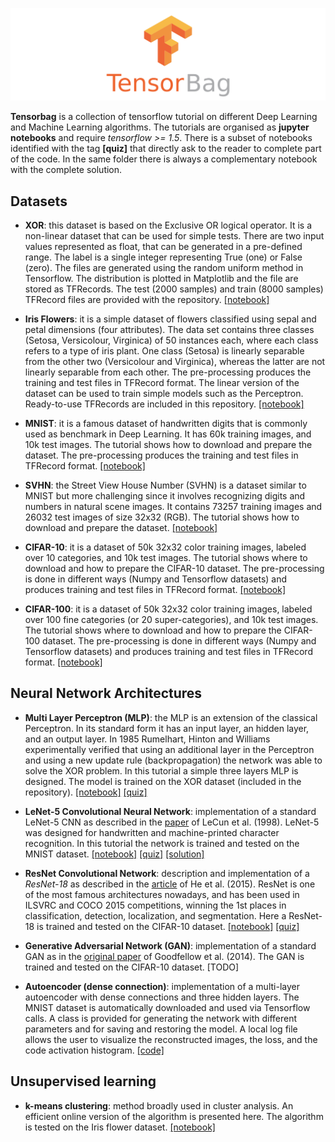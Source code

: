 
<p align="center">
<img src="./etc/img/logo.png" width="800">
</p>

**Tensorbag** is a collection of tensorflow tutorial on different Deep Learning and Machine Learning algorithms. The tutorials are organised as **jupyter notebooks** and require *tensorflow >= 1.5*. There is a subset of notebooks identified with the tag **[quiz]** that directly ask to the reader to complete part of the code. In the same folder there is always a complementary notebook with the complete solution.

Datasets
---------

- **XOR**: this dataset is based on the Exclusive OR logical operator. It is a non-linear dataset that can be used for simple tests. There are two input values represented as float, that can be generated in a pre-defined range. The label is a single integer representing True (one) or False (zero). The files are generated using the random uniform method in Tensorflow. The distribution is plotted in Matplotlib and the file are stored as TFRecords. The test (2000 samples) and train (8000 samples) TFRecord files are provided with the repository. [[notebook]](./xor/xor.ipynb)

- **Iris Flowers**: it is a simple dataset of flowers classified using sepal and petal dimensions (four attributes). The data set contains three classes (Setosa, Versicolour, Virginica) of 50 instances each, where each class refers to a type of iris plant. One class (Setosa) is linearly separable from the other two (Versicolour and Virginica), whereas the latter are not linearly separable from each other. The pre-processing produces the training and test files in TFRecord format. The linear version of the dataset can be used to train simple models such as the Perceptron. Ready-to-use TFRecords are included in this repository. [[notebook]](./iris/iris.ipynb)

- **MNIST**: it is a famous dataset of handwritten digits that is commonly used as benchmark in Deep Learning. It has 60k training images, and 10k test images. The tutorial shows how to download and prepare the dataset. The pre-processing produces the training and test files in TFRecord format. [[notebook]](./mnist/mnist.ipynb)

- **SVHN**: the Street View House Number (SVHN) is a dataset similar to MNIST but more challenging since it involves recognizing digits and numbers in natural scene images. It contains 73257 training images and 26032 test images of size 32x32 (RGB). The tutorial shows how to download and prepare the dataset. [[notebook]](./svhn/svhn.ipynb)

- **CIFAR-10**: it is a dataset of 50k 32x32 color training images, labeled over 10 categories, and 10k test images. The tutorial shows where to download and how to prepare the CIFAR-10 dataset. The pre-processing is done in different ways (Numpy and Tensorflow datasets) and produces training and test files in TFRecord format. [[notebook]](./cifar10/cifar10.ipynb)

- **CIFAR-100**: it is a dataset of 50k 32x32 color training images, labeled over 100 fine categories (or 20 super-categories), and 10k test images. The tutorial shows where to download and how to prepare the CIFAR-100 dataset. The pre-processing is done in different ways (Numpy and Tensorflow datasets) and produces training and test files in TFRecord format. [[notebook]](./cifar100/cifar100.ipynb)

Neural Network Architectures
-----------------------------

- **Multi Layer Perceptron (MLP)**: the MLP is an extension of the classical Perceptron. In its standard form it has an input layer, an hidden layer, and an output layer. In 1985 Rumelhart, Hinton and Williams experimentally verified that using an additional layer in the Perceptron and using a new update rule (backpropagation) the network was able to solve the XOR problem. In this tutorial a simple three layers MLP is designed. The model is trained on the XOR dataset (included in the repository). [[notebook]](./mlp/mlp.ipynb) [[quiz]](./mlp/mlp_quiz.ipynb)

- **LeNet-5 Convolutional Neural Network**: implementation of a standard LeNet-5 CNN as described in the [paper](http://www.dengfanxin.cn/wp-content/uploads/2016/03/1998Lecun.pdf) of LeCun et al. (1998). LeNet-5 was designed for handwritten and machine-printed character recognition. In this tutorial the network is trained and tested on the MNIST dataset. [[notebook]](./lenet5/lenet5.ipynb) [[quiz]](./lenet5/lenet5_quiz.ipynb) [[solution]](./lenet5/lenet5_solution.py)

- **ResNet Convolutional Network**: description and implementation of a *ResNet-18* as described in the [article](https://arxiv.org/pdf/1512.03385.pdf) of He et al. (2015). ResNet is one of the most famous architectures nowadays, and has been used in ILSVRC and COCO 2015 competitions, winning the 1st places in classification, detection, localization, and segmentation. Here a ResNet-18 is trained and tested on the CIFAR-10 dataset. [[notebook]](./resnet/resnet.ipynb) [[quiz]](./resnet/resnet_quiz.ipynb)

- **Generative Adversarial Network (GAN)**: implementation of a standard GAN as in the [original paper](https://arxiv.org/pdf/1406.2661.pdf) of Goodfellow et al. (2014). The GAN is trained and tested on the CIFAR-10 dataset. [TODO]

- **Autoencoder (dense connection)**: implementation of a multi-layer autoencoder with dense connections and three hidden layers. The MNIST dataset is automatically downloaded and used via Tensorflow calls. A class is provided for generating the network with different parameters and for saving and restoring the model. A local log file allows the user to visualize the reconstructed images, the loss, and the code activation histogram. [[code]](./dae/autoencoder.py)

Unsupervised learning
------------------------

- **k-means clustering**: method broadly used in cluster analysis. An efficient online version of the algorithm is presented here. The algorithm is tested on the Iris flower dataset. [[notebook]](./kmeans/kmeans.ipynb)








